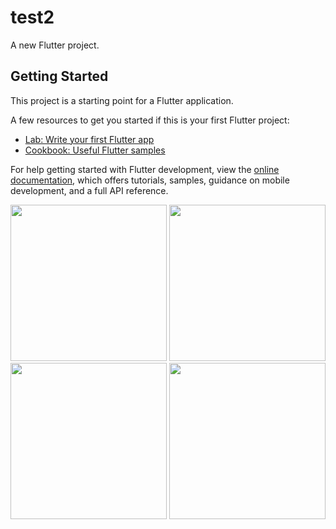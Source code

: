 # test2

A new Flutter project.

## Getting Started

This project is a starting point for a Flutter application.

A few resources to get you started if this is your first Flutter project:

- [Lab: Write your first Flutter app](https://docs.flutter.dev/get-started/codelab)
- [Cookbook: Useful Flutter samples](https://docs.flutter.dev/cookbook)

For help getting started with Flutter development, view the
[online documentation](https://docs.flutter.dev/), which offers tutorials,
samples, guidance on mobile development, and a full API reference.



<img src="https://user-images.githubusercontent.com/118449869/227701333-164001d3-d039-4a3e-a9dc-0b7d30f6e33f.jpg" width="250px">

<img src="https://user-images.githubusercontent.com/118449869/227701340-2cdb041a-70ab-48b8-8b87-72cf6121e171.jpg" width="250px">

<img src="https://user-images.githubusercontent.com/118449869/227701347-0ff7f17e-5b5a-4763-8b91-d449478e8adf.jpg" width="250px">

<img src="(https://user-images.githubusercontent.com/118449869/227790763-6372f1ef-82ef-4c97-ba9b-9ec355652f6e.jpg" width="250px">
